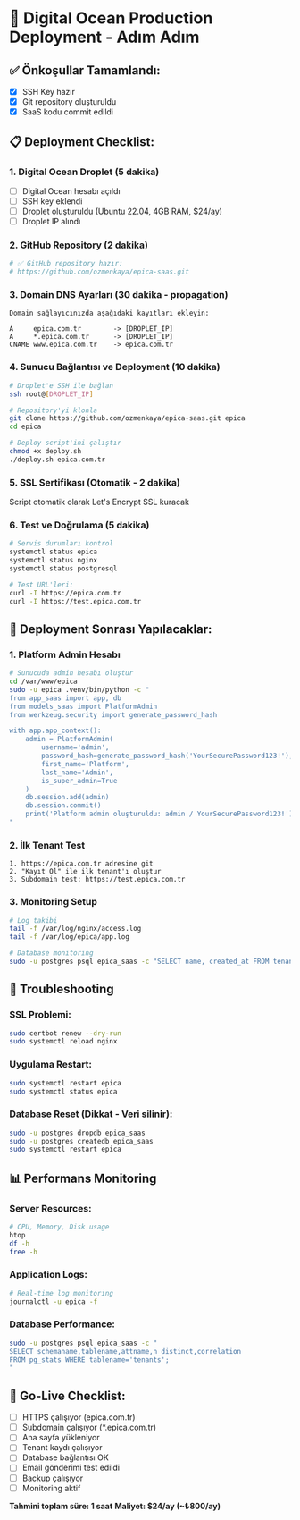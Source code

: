 # 🚀 Digital Ocean Production Deployment - Adım Adım

## ✅ Önkoşullar Tamamlandı:
- [x] SSH Key hazır
- [x] Git repository oluşturuldu
- [x] SaaS kodu commit edildi

## 📋 Deployment Checklist:

### 1. Digital Ocean Droplet (5 dakika)
- [ ] Digital Ocean hesabı açıldı
- [ ] SSH key eklendi
- [ ] Droplet oluşturuldu (Ubuntu 22.04, 4GB RAM, $24/ay)
- [ ] Droplet IP alındı

### 2. GitHub Repository (2 dakika)
```bash
# ✅ GitHub repository hazır:
# https://github.com/ozmenkaya/epica-saas.git
```

### 3. Domain DNS Ayarları (30 dakika - propagation)
```
Domain sağlayıcınızda aşağıdaki kayıtları ekleyin:

A     epica.com.tr        -> [DROPLET_IP]
A     *.epica.com.tr      -> [DROPLET_IP]
CNAME www.epica.com.tr    -> epica.com.tr
```

### 4. Sunucu Bağlantısı ve Deployment (10 dakika)
```bash
# Droplet'e SSH ile bağlan
ssh root@[DROPLET_IP]

# Repository'yi klonla
git clone https://github.com/ozmenkaya/epica-saas.git epica
cd epica

# Deploy script'ini çalıştır
chmod +x deploy.sh
./deploy.sh epica.com.tr
```

### 5. SSL Sertifikası (Otomatik - 2 dakika)
Script otomatik olarak Let's Encrypt SSL kuracak

### 6. Test ve Doğrulama (5 dakika)
```bash
# Servis durumları kontrol
systemctl status epica
systemctl status nginx
systemctl status postgresql

# Test URL'leri:
curl -I https://epica.com.tr
curl -I https://test.epica.com.tr
```

## 🎯 Deployment Sonrası Yapılacaklar:

### 1. Platform Admin Hesabı
```bash
# Sunucuda admin hesabı oluştur
cd /var/www/epica
sudo -u epica .venv/bin/python -c "
from app_saas import app, db
from models_saas import PlatformAdmin
from werkzeug.security import generate_password_hash

with app.app_context():
    admin = PlatformAdmin(
        username='admin',
        password_hash=generate_password_hash('YourSecurePassword123!'),
        first_name='Platform',
        last_name='Admin',
        is_super_admin=True
    )
    db.session.add(admin)
    db.session.commit()
    print('Platform admin oluşturuldu: admin / YourSecurePassword123!')
"
```

### 2. İlk Tenant Test
```
1. https://epica.com.tr adresine git
2. "Kayıt Ol" ile ilk tenant'ı oluştur
3. Subdomain test: https://test.epica.com.tr
```

### 3. Monitoring Setup
```bash
# Log takibi
tail -f /var/log/nginx/access.log
tail -f /var/log/epica/app.log

# Database monitoring
sudo -u postgres psql epica_saas -c "SELECT name, created_at FROM tenants;"
```

## 🔧 Troubleshooting

### SSL Problemi:
```bash
sudo certbot renew --dry-run
sudo systemctl reload nginx
```

### Uygulama Restart:
```bash
sudo systemctl restart epica
sudo systemctl status epica
```

### Database Reset (Dikkat - Veri silinir):
```bash
sudo -u postgres dropdb epica_saas
sudo -u postgres createdb epica_saas
sudo systemctl restart epica
```

## 📊 Performans Monitoring

### Server Resources:
```bash
# CPU, Memory, Disk usage
htop
df -h
free -h
```

### Application Logs:
```bash
# Real-time log monitoring
journalctl -u epica -f
```

### Database Performance:
```bash
sudo -u postgres psql epica_saas -c "
SELECT schemaname,tablename,attname,n_distinct,correlation 
FROM pg_stats WHERE tablename='tenants';
"
```

## 🎉 Go-Live Checklist:

- [ ] HTTPS çalışıyor (epica.com.tr)
- [ ] Subdomain çalışıyor (*.epica.com.tr)  
- [ ] Ana sayfa yükleniyor
- [ ] Tenant kaydı çalışıyor
- [ ] Database bağlantısı OK
- [ ] Email gönderimi test edildi
- [ ] Backup çalışıyor
- [ ] Monitoring aktif

**Tahmini toplam süre: 1 saat**
**Maliyet: $24/ay (~₺800/ay)**
